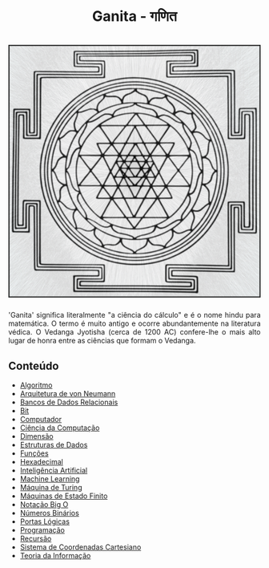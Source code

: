 <h1 align="center">Ganita - गणित</h1>

<h1 align="center">
    <img alt="Yantra" title="Yantra" src="https://raw.githubusercontent.com/the-akira/CC33Z/master/Ganita/Yantra.png"> </br>
</h1>

<p align="justify">
    'Ganita' significa literalmente "a ciência do cálculo" e é o nome hindu para matemática. O termo é muito antigo e ocorre abundantemente na literatura védica. O Vedanga Jyotisha (cerca de 1200 AC) confere-lhe o mais alto lugar de honra entre as ciências que formam o Vedanga.
</p>

## Conteúdo

- [Algoritmo](https://raw.githubusercontent.com/the-akira/CC33Z/master/Ganita/Imagens/Algorithm.png)
- [Arquitetura de von Neumann](https://raw.githubusercontent.com/the-akira/CC33Z/master/Ganita/Imagens/vonNeumann.png)
- [Bancos de Dados Relacionais](https://raw.githubusercontent.com/the-akira/CC33Z/master/Ganita/Imagens/DB.png)
- [Bit](https://raw.githubusercontent.com/the-akira/CC33Z/master/Ganita/Imagens/Bit.png)
- [Computador](https://raw.githubusercontent.com/the-akira/CC33Z/master/Ganita/Imagens/Computer.png)
- [Ciência da Computação](https://raw.githubusercontent.com/the-akira/CC33Z/master/Ganita/Imagens/ComputerScience.png)
- [Dimensão](https://raw.githubusercontent.com/the-akira/CC33Z/master/Ganita/Imagens/Dimension.png)
- [Estruturas de Dados](https://raw.githubusercontent.com/the-akira/CC33Z/master/Ganita/Imagens/DS.png)
- [Funções](https://raw.githubusercontent.com/the-akira/CC33Z/master/Ganita/Imagens/Function.png)
- [Hexadecimal](https://raw.githubusercontent.com/the-akira/CC33Z/master/Ganita/Imagens/Hexadecimal.png)
- [Inteligência Artificial](https://raw.githubusercontent.com/the-akira/CC33Z/master/Ganita/Imagens/AI.png)
- [Machine Learning](https://raw.githubusercontent.com/the-akira/CC33Z/master/Ganita/Imagens/MachineLearning.png)
- [Máquina de Turing](https://raw.githubusercontent.com/the-akira/CC33Z/master/Ganita/Imagens/Turing.png)
- [Máquinas de Estado Finito](https://raw.githubusercontent.com/the-akira/CC33Z/master/Ganita/Imagens/FSM.png)
- [Notação Big O](https://raw.githubusercontent.com/the-akira/CC33Z/master/Ganita/Imagens/BigO.png)
- [Números Binários](https://raw.githubusercontent.com/the-akira/CC33Z/master/Ganita/Imagens/Binary.png)
- [Portas Lógicas](https://raw.githubusercontent.com/the-akira/CC33Z/master/Ganita/Imagens/LogicGates.png)
- [Programação](https://raw.githubusercontent.com/the-akira/CC33Z/master/Ganita/Imagens/Programming.png)
- [Recursão](https://raw.githubusercontent.com/the-akira/CC33Z/master/Ganita/Imagens/Recursion.png)
- [Sistema de Coordenadas Cartesiano](https://raw.githubusercontent.com/the-akira/CC33Z/master/Ganita/Imagens/DS.png)
- [Teoria da Informação](https://raw.githubusercontent.com/the-akira/CC33Z/master/Ganita/Imagens/Information.png)
